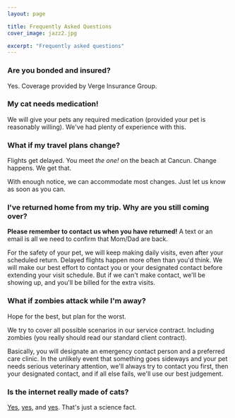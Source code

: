 ```yaml
---
layout: page

title: Frequently Asked Questions
cover_image: jazz2.jpg

excerpt: "Frequently asked questions"
---
```

### Are you bonded and insured?
Yes. Coverage provided by Verge Insurance Group.

### My cat needs medication!
We will give your pets any required medication (provided your pet is reasonably willing). We've had plenty of experience with this.

### What if my travel plans change?
Flights get delayed. You meet *the one!* on the beach at Cancun. Change happens. We get that.

With enough notice, we can accommodate most changes. Just let us know as soon as you can.

### I've returned home from my trip. Why are you still coming over?
**Please remember to contact us when you have returned!** A text or an email is all we need to confirm that Mom/Dad are back.

For the safety of your pet, we will keep making daily visits, even after your scheduled return. Delayed flights happen more often than you'd think. We will make our best effort to contact you or your designated contact before extending your visit schedule. But if we can't make contact, we'll be showing up, and you'll be billed for the extra visits.

### What if zombies attack while I'm away?
Hope for the best, but plan for the worst.

We try to cover all possible scenarios in our service contract. Including zombies (you really should read our standard client contract).

Basically, you will designate an emergency contact person and a preferred care clinic. In the unlikely event that something goes sideways and your pet needs serious veterinary attention, we'll always try to contact you first, then your designated contact, and if all else fails, we'll use our best judgement.

### Is the internet really made of cats?

[Yes](https://www.youtube.com/watch?v=zi8VTeDHjcM), [yes](http://unimpressedcats.tumblr.com/), and [yes](http://www.grumpycats.com/).
That's just a science fact.